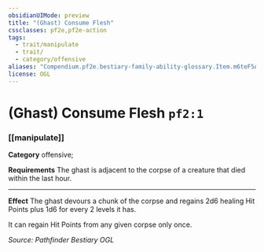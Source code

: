```yaml
---
obsidianUIMode: preview
title: "(Ghast) Consume Flesh"
cssclasses: pf2e,pf2e-action
tags:
  - trait/manipulate
  - trait/
  - category/offensive
aliases: "Compendium.pf2e.bestiary-family-ability-glossary.Item.m6teF5ADh7vuM8Zr"
license: OGL
---
```

# (Ghast) Consume Flesh `pf2:1`

### [[manipulate]]

**Category** offensive; 




**Requirements** The ghast is adjacent to the corpse of a creature that died within the last hour.

* * *

**Effect** The ghast devours a chunk of the corpse and regains 2d6 healing Hit Points plus 1d6 for every 2 levels it has.

It can regain Hit Points from any given corpse only once.

*Source: Pathfinder Bestiary*
*OGL*